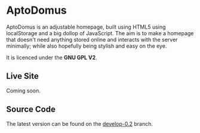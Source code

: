 # AptoDomus

AptoDomus is an adjustable homepage, built using HTML5 using localStorage and a
big dollop of JavaScript. The aim is to make a homepage that doesn't need anything
stored online and interacts with the server minimally; while also hopefully being
stylish and easy on the eye.

It is licenced under the **GNU GPL V2**.

## Live Site
Coming soon.

## Source Code
The latest version can be found on the
[develop-0.2](https://github.com/TowerRaven/AptoDomus/tree/develop-0.2) branch.
